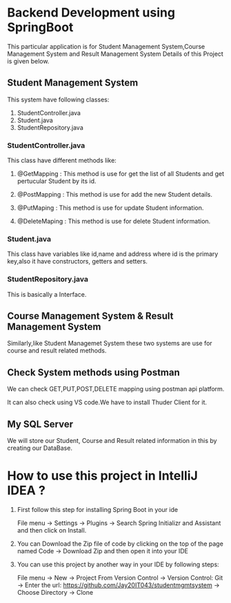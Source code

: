 # Backend Development using SpringBoot

This particular application is for Student Management System,Course Management System and Result Management System
Details of this Project is given below.

## Student Management System
This system have following classes:

1. StudentController.java
2. Student.java
3. StudentRepository.java

### StudentController.java
This class have different methods like:

1. @GetMapping : This method is use for get the list of all Students and get pertucular Student by its id.

2. @PostMapping : This method is use for add the new Student details.

3. @PutMaping : This method is use for update Student information.

4. @DeleteMaping : This method is use for delete Student information.

### Student.java

This class have variables like id,name and address where id is the primary key,also it have constructors, getters and setters. 

### StudentRepository.java

This is basically a Interface.


## Course Management System & Result Management System 

Similarly,like Student Managemet System these two systems are use for course and result related methods.

## Check System methods using Postman

We can check GET,PUT,POST,DELETE mapping using postman api platform.

It can also check using VS code.We have to install Thuder Client for it.

## My SQL Server

We will store our Student, Course and Result related information in this by creating our DataBase.

# How to use this project in IntelliJ IDEA ?

1. First follow this step for installing Spring Boot in your ide

   File menu -> Settings -> Plugins -> Search Spring Initializr and Assistant and then click on Install.

2. You can Download the Zip file of code by clicking on the top of the page named Code -> Download Zip and then open it into your IDE

3. You can use this project by another way in your IDE by following steps:
   
   File menu -> New -> Project From Version Control -> Version Control: Git -> Enter the url: https://github.com/Jay20IT043/studentmgmtsystem -> Choose Directory -> Clone
